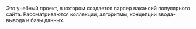Это учебный проект, в котором создается парсер вакансий популярного сайта. Рассматриваются коллекции, алгоритмы, концепции ввода-вывода и базы данных.
